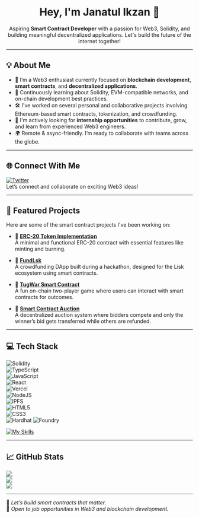 <h1 align="center">Hey, I'm Janatul Ikzan 👋</h1>

<p align="center">
Aspiring <strong>Smart Contract Developer</strong> with a passion for Web3, Solidity, and building meaningful decentralized applications. Let's build the future of the internet together!
</p>

---

## 💡 About Me

- 🚀 I’m a Web3 enthusiast currently focused on **blockchain development**, **smart contracts**, and **decentralized applications**.
- 🧠 Continuously learning about Solidity, EVM-compatible networks, and on-chain development best practices.
- 🛠️ I've worked on several personal and collaborative projects involving Ethereum-based smart contracts, tokenization, and crowdfunding.
- 🤝 I'm actively looking for **internship opportunities** to contribute, grow, and learn from experienced Web3 engineers.
- 🌍 Remote & async-friendly. I’m ready to collaborate with teams across the globe.

---

## 🌐 Connect With Me

[![Twitter](https://img.shields.io/badge/Twitter-%231DA1F2.svg?logo=Twitter&logoColor=white)](https://twitter.com/jatul_is)  
Let’s connect and collaborate on exciting Web3 ideas!

---

## 📂 Featured Projects

Here are some of the smart contract projects I've been working on:

- 🔹 [**ERC-20 Token Implementation**](https://github.com/Janatulikzan/ERC-20)  
  A minimal and functional ERC-20 contract with essential features like minting and burning.

- 🔹 [**FundLsk**](https://github.com/Janatulikzan/fundLsk)  
  A crowdfunding DApp built during a hackathon, designed for the Lisk ecosystem using smart contracts.

- 🔹 [**TugWar Smart Contract**](https://github.com/Janatulikzan/TugWar-SmartContract)  
  A fun on-chain two-player game where users can interact with smart contracts for outcomes.

- 🔹 [**Smart Contract Auction**](https://github.com/Janatulikzan/SmartContract-Auction)  
  A decentralized auction system where bidders compete and only the winner’s bid gets transferred while others are refunded.

---

## 💻 Tech Stack

![Solidity](https://img.shields.io/badge/Solidity-%23363636.svg?style=for-the-badge&logo=solidity&logoColor=white)  
![TypeScript](https://img.shields.io/badge/typescript-%23007ACC.svg?style=for-the-badge&logo=typescript&logoColor=white)  
![JavaScript](https://img.shields.io/badge/javascript-%23323330.svg?style=for-the-badge&logo=javascript&logoColor=%23F7DF1E)  
![React](https://img.shields.io/badge/react-%2320232a.svg?style=for-the-badge&logo=react&logoColor=%2361DAFB)  
![Vercel](https://img.shields.io/badge/vercel-%23000000.svg?style=for-the-badge&logo=vercel&logoColor=white)  
![NodeJS](https://img.shields.io/badge/node.js-6DA55F?style=for-the-badge&logo=node.js&logoColor=white)  
![IPFS](https://img.shields.io/badge/IPFS-65C2CB.svg?style=for-the-badge&logo=ipfs&logoColor=white)  
![HTML5](https://img.shields.io/badge/html5-%23E34F26.svg?style=for-the-badge&logo=html5&logoColor=white)  
![CSS3](https://img.shields.io/badge/css3-%231572B6.svg?style=for-the-badge&logo=css3&logoColor=white)  
![Hardhat](https://img.shields.io/badge/Hardhat-323232?style=for-the-badge&logo=ethereum&logoColor=yellow)
![Foundry](https://img.shields.io/badge/Foundry-black?style=for-the-badge&logo=forge&logoColor=white)


[![My Skills](https://skillicons.dev/icons?i=solidity,hardhat,foundry,typescript,js,react,vercel,nodejs,ipfs,html5,css3,git,github,vscode,vite&perline=8)](https://skillicons.dev)

---

## 📈 GitHub Stats

![](https://github-readme-stats.vercel.app/api?username=Janatulikzan&theme=radical&hide_border=false&include_all_commits=true&count_private=true)  
![](https://github-readme-streak-stats.herokuapp.com/?user=Janatulikzan&theme=radical&hide_border=false)  
![](https://github-readme-stats.vercel.app/api/top-langs/?username=Janatulikzan&theme=radical&hide_border=false&layout=compact)

---

🚀 *Let’s build smart contracts that matter.*  
📩 *Open to job opportunities in Web3 and blockchain development.*
